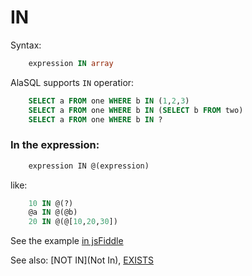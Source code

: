 # IN

Syntax:
```sql
    expression IN array
```

AlaSQL supports ```IN``` operatior:
```sql
    SELECT a FROM one WHERE b IN (1,2,3)
    SELECT a FROM one WHERE b IN (SELECT b FROM two)
    SELECT a FROM one WHERE b IN ?
```
### In the expression:
```js
    expression IN @(expression)
```
like:
```sql
    10 IN @(?)
    @a IN @(@b)
    20 IN @(@[10,20,30])
```
See the example [in jsFiddle](http://jsfiddle.net/agershun/q7pz7w60/1/)

See also: [NOT IN](Not In), [EXISTS](Exists)